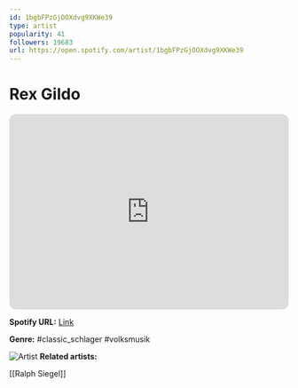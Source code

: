 ```yaml
---
id: 1bgbFPzGjOOXdvg9XKWe39
type: artist
popularity: 41
followers: 19683
url: https://open.spotify.com/artist/1bgbFPzGjOOXdvg9XKWe39
---
```

# Rex Gildo

<iframe style="border-radius:12px" src="https://open.spotify.com/embed/artist/1bgbFPzGjOOXdvg9XKWe39" width="100%" height="352" frameBorder="0" allowfullscreen="" allow="autoplay; clipboard-write; encrypted-media; fullscreen; picture-in-picture" loading="lazy"></iframe>

**Spotify URL:** [Link](https://open.spotify.com/artist/1bgbFPzGjOOXdvg9XKWe39)

**Genre:**  #classic_schlager #volksmusik

![Artist](https://i.scdn.co/image/ab67616d0000b2737991fdde0d44442e380479c9)
**Related artists:**

[[Ralph Siegel]]
